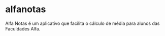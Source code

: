 alfanotas
=========

Alfa Notas é um aplicativo que facilita o cálculo de média para alunos das Faculdades Alfa.
